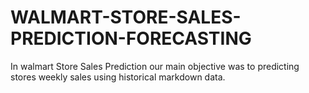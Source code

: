 # WALMART-STORE-SALES-PREDICTION-FORECASTING
In walmart Store Sales Prediction our main objective was to predicting stores weekly sales using historical markdown data.
